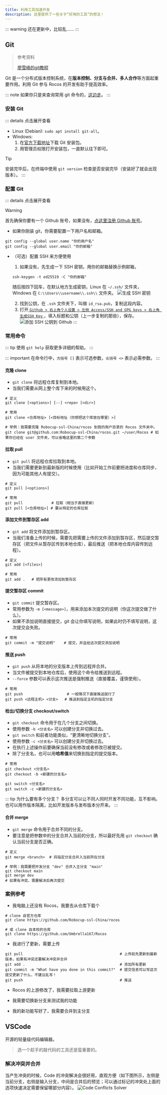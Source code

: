 ```yaml
---
title: 利用工具加速开发
description: 这里提供了一些关于“好用的工具”的想法！
---
```


::: warning
还在更新中，比较乱……
:::

## Git

> 参考资料
>
>[廖雪峰的git教程](https://www.liaoxuefeng.com/wiki/896043488029600)

Git 是一个分布式版本控制系统，在**版本控制、分支与合并、多人合作**等方面起重要作用。利用 Git 参与 Rocos 的开发有助于提高效率。

::: note
如果你只是来查询常用 git 命令的，[这边走](#常用命令)。
:::

### 安装 Git

::: details 点击展开查看
- Linux (Debian): `sudo apt install git-all`。
- Windows:
    1. 在[官方下载地址](https://git-scm.com/download/)下载 Git 安装包。
    2. 用管理员权限打开安装包，一直默认往下即可。

>[!tip]
>安装完毕后，在终端中使用 `git version` 检查是否安装完毕（安装好了就会出现版本）。
:::

### 配置 Git

::: details 点击展开查看
>[!warning]
>首先确保你要有一个 Github 账号，如果没有，[点这里注册 Github 账号](https://github.com/signup/)。


- 如果你刚装 git，你需要配置一下用户名和邮箱。
```shell
git config --global user.name "你的用户名"
git config --global user.email "你的邮箱"
```

- （可选）配置 SSH 来方便使用
    1. 如果没有，先生成一下 SSH 密钥，用你的邮箱替换示例邮箱，
    ``` shell
    ssh-keygen -t ed25519 -C "你的邮箱"
    ```
    随后按四下回车，在默认地方生成密钥，Linux 在 `~/.ssh/` 文件夹，Windows 在 `C:\\Users\\username\\.ssh\\` 文件夹。
    ![生成 SSH 密钥](https://cdn.jsdelivr.net/gh/saltapocalypse/CDN/ZJHU_Rocos_Wiki/src.freshman.tools.ssh-keygen.png)
    
    2. 找到公钥，在 `.ssh` 文件夹下，叫做 `id_rsa.pub`，复制这段内容。
    3. 打开[ `Github > 右上角个人设置 > 左侧 Access/SSH and GPG keys > 右上角 生成SSH Key` ](https://github.com/settings/ssh/new)，填入标题和公钥（上一步复制的那些），保存。
    ![添加 SSH 公钥到 Github](https://cdn.jsdelivr.net/gh/saltapocalypse/CDN/ZJHU_Rocos_Wiki/src.freshman.tools.Add_SSH_key.png)
:::

### 常用命令

::: tip
使用 `git help` 获取更多详细的帮助。
:::

::: important
在命令行中，`方括号 []` 表示可选参数，`尖括号 <>` 表示必需参数。
:::

#### 克隆 clone

- `git clone` 将远程仓库复制到本地。
- 当我们需要从网上整个库下来的时候用这个。

``` shell
# 定义
git clone [<options>] [--] <repo> [<dir>]

# 常用
git clone <仓库地址> [<目标地址（你想把这个库放在哪里）>]

# 举例：我需要克隆 Robocup-ssl-China/rocos 到我的用户目录的 Rocos 文件夹中。
git clone git@github.com:Robocup-ssl-China/rocos.git ~/user/Rocos # 如果你已经在 user 文件夹，可以省略这里的第二个参数
```

#### 拉取 pull

- `git pull` 将远程仓库拉取到本地。
- 当我们需要更新到最新版的时候使用（比如开始工作前要把进度和仓库同步，因为可能其他人有提交）。

``` shell
# 定义
git pull [<options>]

# 常用
git pull             # 拉取（相当于直接更新）
git pull [<仓库地址>] # 要从特定的仓库拉取
```

#### 添加文件到暂存区 add

- `git add` 将文件添加到暂存区。
- 当我们准备上传的时候，需要先把需要上传的文件添加到暂存区，然后提交暂存区（把文件从暂存区传到本地仓库），最后推送（把本地仓库内容传到远程）。

``` shell
# 定义
git add [<files>]

# 常用
git add .   # 把所有更改添加到暂存区
```

#### 提交暂存区 commit

- `git commit` 提交暂存区。
- 常用参数为 `-m [<message>]`，用来添加本次提交的说明（你这次提交做了什么）。
- 如果不添加说明直接提交，git 会让你填写说明，如果此时仍不填写说明，这次提交会失败。

``` shell
# 常用
git commit -m "提交说明"    # 提交，并且给这次提交添加说明
```

#### 推送 push

- `git push` 从将本地的分支版本上传到远程并合并。
- 当文件被提交到本地仓库后，使用这个命令给推送到远程。
- `--force` 参数可以表示这次推送是强制推送（直接覆盖，谨慎使用）。

``` shell
# 常用
git push                    # 一般情况下直接推送就行了
git push <远程主机> <分支>   # 推送到指定主机的指定分支
```

#### 检出/切换分支 checkout/switch

- `git checkout` 命令用于在几个分支之间切换。
- 使用参数 `-b <分支名>` 可以创建分支并切换过去。
- `git switch` 和前者功能类似，“更清晰地切换分支”。
- 使用参数 `-c <分支名>` 可以创建分支并切换过去。
- 在执行上述操作前要确保当前没有修改或者修改已被提交。
- 除了分支名，也可以用**哈希值**来切换到指定的提交版本。

``` shell
# 常用
git checkout <分支名>
git checkout -b <新建的分支名>

git switch <分支名>
git switch -c <新建的分支名>
```

::: tip 为什么要有多个分支？
多分支可以让不同人同时开发不同功能，互不影响。
也可以用作版本隔离，比如开发版本与发布版本分开来。
:::

#### 合并 merge

- `git merge` 命令用于合并不同的分支。
- 要注意是把参数中的分支合并入当前的分支，所以最好先用 `git checkout` 确认当前分支是否正确。

``` shell
# 定义
git merge <branch>  # 将指定分支合并入当前所在分支

# 举例：我需要把开发分支 "dev" 合并入主分支 "main"
git checkout main
git merge dev
# 如果有冲突，需要解决后再次提交
```

### 案例参考

- 我电脑上还没有 Rocos，我要去从仓库下载个
``` shell
# clone 自官方仓库
git clone https://github.com/Robocup-ssl-China/rocos

# 或 clone 自本校的仓库
git clone https://github.com/Umbrella167/Rocos
```

- 我进行了更新，需要上传
``` shell
git pull                                            # 上传前先更新到最新版本，如果有冲突还要解决冲突并合并
git add .                                           # 添加所有更新
git commit -m "What have you done in this commit?"  # 提交信息可以写这次提交更新了什么，不建议乱写！
git push                                            # 推送
```

- Rocos 的上游修改了，我需要拉取上游更新

- 我需要切换新分支来测试我的功能

- 我的新功能写好了，我需要合并到主分支

## VSCode

开源的轻量级代码编辑器。

>选一个趁手的敲代码的工具还是蛮重要的。

### 解决冲突并合并

当产生冲突的时候，Code 的冲突解决会很好用，直观方便（如下图所示，左侧是当前分支，右侧是输入分支，中间是合并后的预览；可以通过标记的冲突处上面的选项快速决定需要保留哪部分内容）。
![Code Conflicts Solver](https://cdn.jsdelivr.net/gh/saltapocalypse/CDN/ZJHU_Rocos_Wiki/src.freshman.tools.Code_solve_conflicts.png)